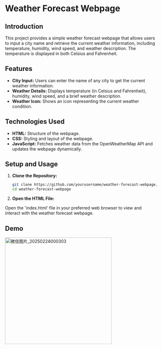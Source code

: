 # Weather Forecast Webpage

## Introduction

This project provides a simple weather forecast webpage that allows users to input a city name and retrieve the current weather information, including temperature, humidity, wind speed, and weather description. The temperature is displayed in both Celsius and Fahrenheit.

## Features

- **City Input:** Users can enter the name of any city to get the current weather information.
- **Weather Details:** Displays temperature (in Celsius and Fahrenheit), humidity, wind speed, and a brief weather description.
- **Weather Icon:** Shows an icon representing the current weather condition.

## Technologies Used

- **HTML:** Structure of the webpage.
- **CSS:** Styling and layout of the webpage.
- **JavaScript:** Fetches weather data from the OpenWeatherMap API and updates the webpage dynamically.

## Setup and Usage

1. **Clone the Repository:**

   ```bash
   git clone https://github.com/yourusername/weather-forecast-webpage.git
   cd weather-forecast-webpage
2. **Open the HTML File:**

Open the 'index.html' file in your preferred web browser to view and interact with the weather forecast webpage.

## Demo
<img width="351" alt="微信图片_20250224000303" src="https://github.com/user-attachments/assets/a2940cde-60b1-4380-bd1e-8acd1825b3f2" />
